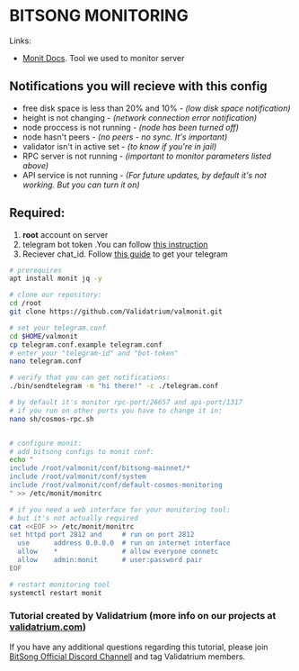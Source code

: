 # BITSONG MONITORING

Links: 
- [Monit Docs](https://mmonit.com/monit/documentation/monit.html). Tool we used to monitor server 


## Notifications you will recieve with this config
-   free disk space is less than 20% and 10% - _(low disk space notification)_
-   height is not changing - _(network connection error notification)_
-   node proccess is not running - _(node has been turned off)_
-   node hasn't peers - _(no peers - no sync. It's important)_
-   validator isn't in active set - _(to know if you're in jail)_
-   RPC server is not running - _(important to monitor parameters listed above)_
-   API service is not running - _(For future updates, by default it's not working. But you can turn it on)_

## Required:
1. **root** account on server
2. telegram bot token .You can follow [this instruction](https://marketplace.creatio.com/sites/marketplace/files/app-guide/Instructions._Telegram_bot_1.pdf)
3. Reciever chat_id. Follow [this guide](https://www.wikihow.com/Know-Chat-ID-on-Telegram-on-Android#:~:text=Locate%20%22Chat.%22%20It's%20about,Last%20Name%2C%20and%20your%20Username.&text=Note%20the%20number%20next%20to,is%20your%20personal%20Chat%20ID) to get your telegram 

```bash
# prerequires
apt install monit jq -y

# clone our repository: 
cd /root
git clone https://github.com/Validatrium/valmonit.git

# set your telegram.conf
cd $HOME/valmonit
cp telegram.conf.example telegram.conf
# enter your "telegram-id" and "bot-token"
nano telegram.conf

# verify that you can get notifications: 
./bin/sendtelegram -m "hi there!" -c ./telegram.conf

# by default it's monitor rpc-port/26657 and api-port/1317
# if you run on other ports you have to change it in: 
nano sh/cosmos-rpc.sh


# configure monit: 
# add bitsong configs to monit conf: 
echo "
include /root/valmonit/conf/bitsong-mainnet/*
include /root/valmonit/conf/system
include /root/valmonit/conf/default-cosmos-monitoring
" >> /etc/monit/monitrc

# if you need a web interface for your monitoring tool:
# but it's not actually required
cat <<EOF >> /etc/monit/monitrc
set httpd port 2812 and     # run on port 2812
  use      address 0.0.0.0  # run on internet interface 
  allow    * 		  	    # allow everyone connetc
  allow    admin:monit 	    # user:password pair
EOF

# restart monitoring tool 
systemctl restart monit
```

### Tutorial created by Validatrium (more info on our projects at [validatrium.com](http://validatrium.com))

If you have any additional questions regarding this tutorial, please join [BitSong Official Discord Channell](https://discord.gg/AErfstSw) and tag Validatrium members.
